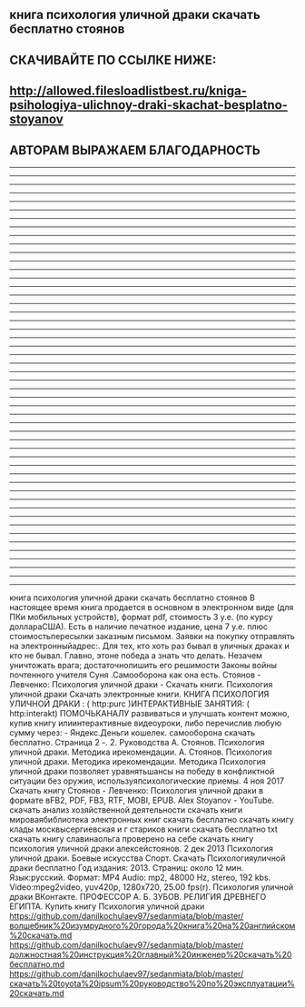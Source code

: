 книга психология уличной драки скачать бесплатно стоянов
--------------------------------------------------
СКАЧИВАЙТЕ ПО ССЫЛКЕ НИЖЕ:
--------------------------------------------------
http://allowed.filesloadlistbest.ru/kniga-psihologiya-ulichnoy-draki-skachat-besplatno-stoyanov
--------------------------------------------------
АВТОРАМ ВЫРАЖАЕМ БЛАГОДАРНОСТЬ
--------------------------------------------------
--------------------------------------------------
--------------------------------------------------
--------------------------------------------------
--------------------------------------------------
--------------------------------------------------
--------------------------------------------------
--------------------------------------------------
--------------------------------------------------
--------------------------------------------------
--------------------------------------------------
--------------------------------------------------
--------------------------------------------------
--------------------------------------------------
--------------------------------------------------
--------------------------------------------------
--------------------------------------------------
--------------------------------------------------
--------------------------------------------------
--------------------------------------------------
--------------------------------------------------
--------------------------------------------------
--------------------------------------------------
--------------------------------------------------
--------------------------------------------------
--------------------------------------------------
--------------------------------------------------
--------------------------------------------------
--------------------------------------------------
--------------------------------------------------
--------------------------------------------------
--------------------------------------------------
--------------------------------------------------
--------------------------------------------------
--------------------------------------------------
--------------------------------------------------
--------------------------------------------------
--------------------------------------------------
--------------------------------------------------
--------------------------------------------------
--------------------------------------------------
--------------------------------------------------
--------------------------------------------------
--------------------------------------------------
--------------------------------------------------
--------------------------------------------------
--------------------------------------------------
--------------------------------------------------
--------------------------------------------------
--------------------------------------------------
--------------------------------------------------
книга психология уличной драки скачать бесплатно стоянов В настоящее время книга продается в основном в электронном виде (для ПКи мобильных устройств), формат pdf, стоимость 3 у.е. (по курсу доллараСША). Есть в наличие печатное издание, цена 7 у.е. плюс стоимостьпересылки заказным письмом. Заявки на покупку отправлять на электронныйадрес:. Для тех, кто хоть раз бывал в уличных драках и кто не бывал. Главно, этоне победа а знать что делать. Незачем уничтожать врага; достаточнолишить его решимости Законы войны почтенного учителя Суня .Самооборона как она есть. Стоянов - Левченко: Психология уличной драки - Скачать книги. Психология уличной драки  Скачать электронные книги. КНИГА ПСИХОЛОГИЯ УЛИЧНОЙ ДРАКИ : ( http:purc )ИНТЕРАКТИВНЫЕ ЗАНЯТИЯ: ( http:interakt) ПОМОЧЬКАНАЛУ развиваться и улучшать контент можно, купив книгу илиинтерактивные видеоуроки, либо перечислив любую сумму через: - Яндекс.Деньги кошелек. самооборона скачать бесплатно. Страница 2 -. 2. Руководства  А. Стоянов. Психология уличной драки. Методика ирекомендации. А. Стоянов. Психология уличной драки. Методика ирекомендации. Методика Психология уличной драки позволяет уравнятьшансы на победу в конфликтной ситуации без оружия, используяпсихологические приемы. 4 ноя 2017  Скачать книгу Стоянов - Левченко: Психология уличной драки в формате вFB2, PDF, FB3, RTF, MOBI, EPUB. Alex Stoyanov - YouTube. скачать анализ хозяйственной деятельности скачать книги мироваябиблиотека электронных книг скачать бесплатно скачать книгу клады москвысергиевская и г стариков книги скачать бесплатно txt скачать книгу славинаольга проверено на себе скачать книгу психология уличной драки алексейстоянов. 2 дек 2013  Психология уличной драки. Боевые искусства  Спорт. Скачать Психологияуличной драки бесплатно Год издания: 2013. Страниц: около 12 мин. Язык:русский. Формат: MP4 Audio: mp2, 48000 Hz, stereo, 192 kbs. Video:mpeg2video, yuv420p, 1280x720, 25.00 fps(r). Психология уличной драки  ВКонтакте. ПРОФЕССОР А. Б. ЗУБОВ. РЕЛИГИЯ ДРЕВНЕГО ЕГИПТА. Купить книгу Психология уличной драки
https://github.com/danilkochulaev97/sedanmiata/blob/master/волшебник%20изумрудного%20города%20книга%20на%20английском%20скачать.md
https://github.com/danilkochulaev97/sedanmiata/blob/master/должностная%20инструкция%20главный%20инженер%20скачать%20бесплатно.md
https://github.com/danilkochulaev97/sedanmiata/blob/master/скачать%20toyota%20ipsum%20руководство%20по%20эксплуатации%20скачать.md